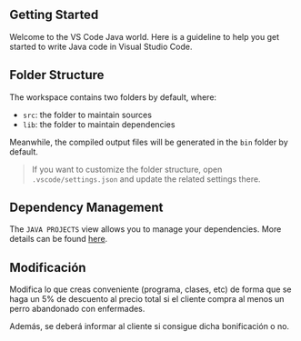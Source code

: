 ## Getting Started

Welcome to the VS Code Java world. Here is a guideline to help you get started to write Java code in Visual Studio Code.

## Folder Structure

The workspace contains two folders by default, where:

- `src`: the folder to maintain sources
- `lib`: the folder to maintain dependencies

Meanwhile, the compiled output files will be generated in the `bin` folder by default.

> If you want to customize the folder structure, open `.vscode/settings.json` and update the related settings there.

## Dependency Management

The `JAVA PROJECTS` view allows you to manage your dependencies. More details can be found [here](https://github.com/microsoft/vscode-java-dependency#manage-dependencies).

## Modificación

Modifica lo que creas conveniente (programa, clases, etc) de forma que se haga un 5% de descuento al precio total si el cliente compra al menos un perro abandonado con enfermades. 

Además, se deberá informar al cliente si consigue dicha bonificación o no.